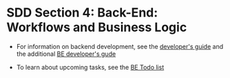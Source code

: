 # SDD Section 4: Back-End: Workflows and Business Logic

- For information on backend development, see the [developer's guide](https://github.com/byui-cse397/2025SprCSE397PCP_RecSrv/blob/main/documentation/Guides/DevelopersGuide.md) and the additional [BE developer's gude](https://github.com/byui-cse397/2025SprCSE397PCP_RecSrv/blob/main/documentation/general/BackEnd/DevelopersGuide.md)

- To learn about upcoming tasks, see the [BE Todo list](https://github.com/byui-cse397/2025SprCSE397PCP_RecSrv/blob/main/documentation/ToDo/Backend_ToDo.md)
